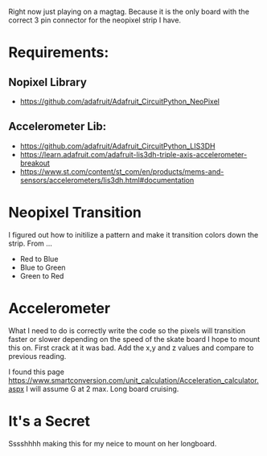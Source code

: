 Right now just playing on a magtag.  Because it is the only board with the correct 3 pin connector for the neopixel strip I have.

# Requirements:
## Nopixel Library 
* https://github.com/adafruit/Adafruit_CircuitPython_NeoPixel
## Accelerometer Lib: 
* https://github.com/adafruit/Adafruit_CircuitPython_LIS3DH
* https://learn.adafruit.com/adafruit-lis3dh-triple-axis-accelerometer-breakout
* https://www.st.com/content/st_com/en/products/mems-and-sensors/accelerometers/lis3dh.html#documentation

# Neopixel Transition
I figured out how to initilize a pattern and make it transition colors down the strip. From ...
* Red to Blue
* Blue to Green
* Green to Red

# Accelerometer
What I need to do is correctly write the code so the pixels will transition faster or slower depending on the speed of the skate board I hope to mount this on.
First crack at it was bad.  Add the x,y and z values and compare to previous reading.

I found this page https://www.smartconversion.com/unit_calculation/Acceleration_calculator.aspx
I will assume G at 2 max.  Long board cruising.

# It's a Secret
Sssshhhh making this for my neice to mount on her longboard.
